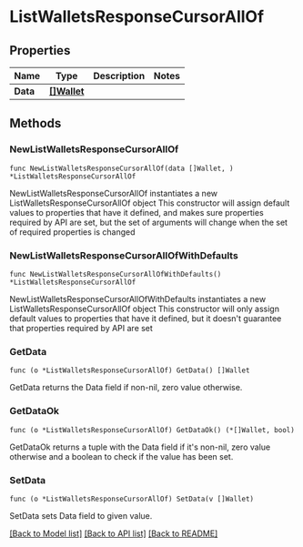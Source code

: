 # ListWalletsResponseCursorAllOf

## Properties

Name | Type | Description | Notes
------------ | ------------- | ------------- | -------------
**Data** | [**[]Wallet**](Wallet.md) |  |

## Methods

### NewListWalletsResponseCursorAllOf

`func NewListWalletsResponseCursorAllOf(data []Wallet, ) *ListWalletsResponseCursorAllOf`

NewListWalletsResponseCursorAllOf instantiates a new ListWalletsResponseCursorAllOf object
This constructor will assign default values to properties that have it defined,
and makes sure properties required by API are set, but the set of arguments
will change when the set of required properties is changed

### NewListWalletsResponseCursorAllOfWithDefaults

`func NewListWalletsResponseCursorAllOfWithDefaults() *ListWalletsResponseCursorAllOf`

NewListWalletsResponseCursorAllOfWithDefaults instantiates a new ListWalletsResponseCursorAllOf object
This constructor will only assign default values to properties that have it defined,
but it doesn't guarantee that properties required by API are set

### GetData

`func (o *ListWalletsResponseCursorAllOf) GetData() []Wallet`

GetData returns the Data field if non-nil, zero value otherwise.

### GetDataOk

`func (o *ListWalletsResponseCursorAllOf) GetDataOk() (*[]Wallet, bool)`

GetDataOk returns a tuple with the Data field if it's non-nil, zero value otherwise
and a boolean to check if the value has been set.

### SetData

`func (o *ListWalletsResponseCursorAllOf) SetData(v []Wallet)`

SetData sets Data field to given value.



[[Back to Model list]](../README.md#documentation-for-models) [[Back to API list]](../README.md#documentation-for-api-endpoints) [[Back to README]](../README.md)
